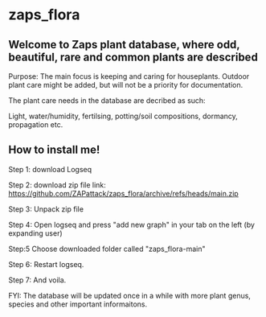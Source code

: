 # zaps_flora

## **Welcome to Zaps plant database, where odd, beautiful, rare and common plants are described** 

Purpose: The main focus is keeping and caring for houseplants. Outdoor plant care might be added, but will not be a priority for documentation.

The plant care needs in the database are decribed as such:

Light, water/humidity, fertilsing, potting/soil compositions, dormancy, propagation etc. 




## How to install me!

Step 1: download Logseq

Step 2: download zip file link:
https://github.com/ZAPattack/zaps_flora/archive/refs/heads/main.zip

Step 3: Unpack zip file 

Step 4: Open logseq and press "add new graph" in your tab on the left (by expanding user)  

Step:5 Choose downloaded folder called "zaps_flora-main"

Step 6: Restart logseq. 

Step 7: And voila.  


FYI:
The database will be updated once in a while with more plant genus, species and other important informaitons. 

